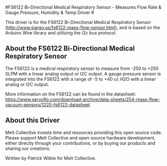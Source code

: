 #FS6122 Bi-Directional Medical Respiratory Sensor - Measures Flow Rate & Gauge Pressure, Humidity & Temp Driver #

This driver is for the FS6122 Bi-Directional Medical Respiratory Sensor (http://www.siargo.us/fs6122-mass-flow-sensor.html), and is based on the Arduino Wire library and utilizing the i2c bus protocol.

## About the FS6122 Bi-Directional Medical Respiratory Sensor ##

The FS6122 is a medical respiratory sensor to measure from -250 to +250 SLPM with a linear analog output or I2C output.  A gauge pressure sensor is integrated into the FS6122 with a range of -5 to +40 cc H2O with a linear analog or I2C output.

More information on the FS6122 can be found in the datasheet: https://www.servoflo.com/download-archive/data-sheets/254-mass-flow-vacuum-sensors/1220-fs6122-datasheet

## About this Driver ##

Melt Collective invests time and resources providing this open source code.  Please support Melt Collective and open-source hardware development, either directly through your contributions, or by buying our products and sharing our creations.

Written by Patrick Wilkie for Melt Collective.
